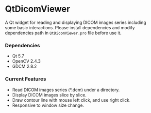 # QtDicomViewer

A Qt widget for reading and displaying DICOM images series including some basic interactions.
Please install dependencies and modify dependencies path in `QtDicomViewer.pro` file before use it.

### Dependencies
 - Qt 5.7
 - OpenCV 2.4.3
 - GDCM 2.8.2

### Current Features
 - Read DICOM images series (*.dcm) under a directory.
 - Display DICOM images slice by slice.
 - Draw contour line with mouse left click, and use right click.
 - Responsive to window size change.
